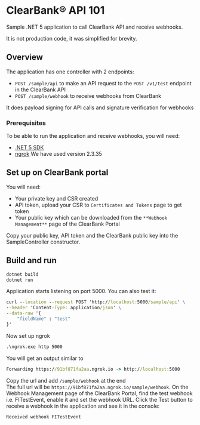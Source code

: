 # ClearBank® API 101

Sample .NET 5 application to call ClearBank API and receive webhooks.

It is not production code, it was simplified for brevity.

## Overview

The application has one controller with 2 endpoints:

- `POST /sample/api` to make an API request to the `POST /v1/test` endpoint in the ClearBank API
- `POST /sample/webhook` to receive webhooks from ClearBank

It does payload signing for API calls and signature verification for webhooks

### Prerequisites

To be able to run the application and receive webhooks, you will need:

- [.NET 5 SDK](https://dotnet.microsoft.com/download/dotnet/5.0)
- [ngrok](https://ngrok.com/) We have used version 2.3.35

## Set up on ClearBank portal

You will need:

- Your private key and CSR created
- API token, upload your CSR to `Certificates and Tokens` page to get token
- Your public key which can be downloaded from the `**Webhook Management**` page of the ClearBank Portal

Copy your public key, API token and the ClearBank public key into the SampleController constructor.

## Build and run

```cmd
dotnet build
dotnet run
```

Application starts listening on port 5000.
You can also test it:

```cmd
curl --location --request POST 'http://localhost:5000/sample/api' \
--header 'Content-Type: application/json' \
--data-raw '{
    "fieldName" : "test"
}'
```

Now set up ngrok

```cmd
.\ngrok.exe http 5000
```

You will get an output similar to

```cmd
Forwarding https://91bf871fa2aa.ngrok.io -> http://localhost:5000 
```

Copy the url and add `/sample/webhook` at the end                                                                          
The full url will be `https://91bf871fa2aa.ngrok.io/sample/webhook`.
On the Webhook Management page of the ClearBank Portal, find the test webhook i.e. FITestEvent, enable it and set the webhook URL.
Click the Test button to receive a webhook in the application and see it in the console:

```cmd
Received webhook FITestEvent
```
